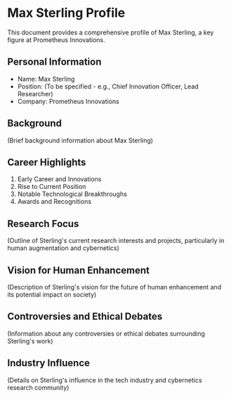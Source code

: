 # Max Sterling Profile

This document provides a comprehensive profile of Max Sterling, a key figure at Prometheus Innovations.

## Personal Information

- Name: Max Sterling
- Position: (To be specified - e.g., Chief Innovation Officer, Lead Researcher)
- Company: Prometheus Innovations

## Background

(Brief background information about Max Sterling)

## Career Highlights

1. Early Career and Innovations
2. Rise to Current Position
3. Notable Technological Breakthroughs
4. Awards and Recognitions

## Research Focus

(Outline of Sterling's current research interests and projects, particularly in human augmentation and cybernetics)

## Vision for Human Enhancement

(Description of Sterling's vision for the future of human enhancement and its potential impact on society)

## Controversies and Ethical Debates

(Information about any controversies or ethical debates surrounding Sterling's work)

## Industry Influence

(Details on Sterling's influence in the tech industry and cybernetics research community)
